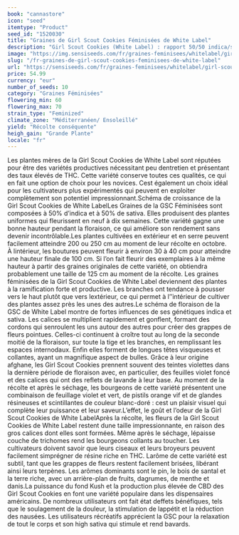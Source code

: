 ```yaml
---
book: "cannastore"
icon: "seed"
itemtype: "Product"
seed_id: "1520030"
title: "Graines de Girl Scout Cookies Féminisées de White Label"
description: "Girl Scout Cookies (White Label) : rapport 50/50 indica/sativa ; variété californienne superbe, parfum de pin et d'agrumes ; détente, envie de bavarder."
image: "https://img.sensiseeds.com/fr/graines-feminisees/whitelabel/girl-scout-cookies-image.png"
slug: "/fr-graines-de-girl-scout-cookies-feminisees-de-white-label"
url: "https://sensiseeds.com/fr/graines-feminisees/whitelabel/girl-scout-cookies?a_aid=cannastore"
price: 54.99
currency: "eur"
number_of_seeds: 10
category: "Graines Féminisées"
flowering_min: 60
flowering_max: 70
strain_type: "Feminized"
climate_zone: "Méditerranéen/ Ensoleillé"
yield: "Récolte conséquente"
heigh_gain: "Grande Plante"
locale: "fr"
---
```

Les plantes mères de la Girl Scout Cookies de White Label sont réputées pour être des variétés productives nécessitant peu dentretien et présentant des taux élevés de THC. Cette variété conserve toutes ces qualités, ce qui en fait une option de choix pour les novices. Cest également un choix idéal pour les cultivateurs plus expérimentés qui peuvent en exploiter complètement son potentiel impressionnant.Schéma de croissance de la Girl Scout Cookies de White LabelLes Graines de la GSC Féminisées sont composées à 50% d’indica et à 50% de sativa. Elles produisent des plantes uniformes qui fleurissent en neuf à dix semaines. Cette variété gagne une bonne hauteur pendant la floraison, ce qui améliore son rendement sans devenir incontrôlable.Les plantes cultivées en extérieur et en serre peuvent facilement atteindre 200 ou 250 cm au moment de leur récolte en octobre. À lintérieur, les boutures peuvent fleurir à environ 30 à 40 cm pour atteindre une hauteur finale de 100 cm. Si l’on fait fleurir des exemplaires à la même hauteur à partir des graines originales de cette variété, on obtiendra probablement une taille de 125 cm au moment de la récolte. Les graines féminisées de la Girl Scout Cookies de White Label deviennent des plantes à la ramification forte et productive. Les branches ont tendance à pousser vers le haut plutôt que vers lextérieur, ce qui permet à l’’intérieur de cultiver des plantes assez près les unes des autres.Le schéma de floraison de la GSC de White Label montre de fortes influences de ses génétiques indica et sativa. Les calices se multiplient rapidement et gonflent, formant des cordons qui senroulent les uns autour des autres pour créer des grappes de fleurs pointues. Celles-ci continuent à croître tout au long de la seconde moitié de la floraison, sur toute la tige et les branches, en remplissant les espaces internodaux. Enfin elles forment de longues têtes visqueuses et collantes, ayant un magnifique aspect de bulles. Grâce à leur origine afghane, les Girl Scout Cookies prennent souvent des teintes violettes dans la dernière période de floraison avec, en particulier, des feuilles violet foncé et des calices qui ont des reflets de lavande à leur base. Au moment de la récolte et après le séchage, les bourgeons de cette variété présentent une combinaison de feuillage violet et vert, de pistils orange vif et de glandes résineuses et scintillantes de couleur blanc-doré : cest un plaisir visuel qui complète leur puissance et leur saveur.L’effet, le goût et l’odeur de la Girl Scout Cookies de White LabelAprès la récolte, les fleurs de la Girl Scout Cookies de White Label restent dune taille impressionnante, en raison des gros calices dont elles sont formées. Même après le séchage, lépaisse couche de trichomes rend les bourgeons collants au toucher. Les cultivateurs doivent savoir que leurs ciseaux et leurs broyeurs peuvent facilement simprégner de résine riche en THC. Larôme de cette variété est subtil, tant que les grappes de fleurs restent facilement brisées, libérant ainsi leurs terpènes. Les arômes dominants sont le pin, le bois de santal et la terre riche, avec un arrière-plan de fruits, dagrumes, de menthe et danis.La puissance du fond Kush et la production plus élevée de CBD des Girl Scout Cookies en font une variété populaire dans les dispensaires américains. De nombreux utilisateurs ont fait état deffets bénéfiques, tels que le soulagement de la douleur, la stimulation de lappétit et la réduction des nausées. Les utilisateurs récréatifs apprécient la GSC pour la relaxation de tout le corps et son high sativa qui stimule et rend bavards.
